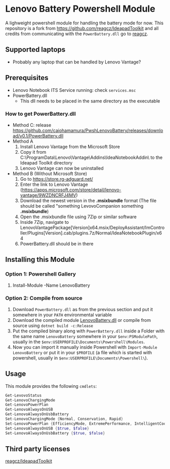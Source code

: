 # Lenovo Battery Powershell Module

A lighweight powershell module for handling the battery mode for now. This repository is a fork from https://github.com/reagcz/IdeapadToolkit and all credits from communicating with the `PowerBattery.dll` go to [reagcz](https://github.com/reagcz).

## Supported laptops
- Probably any laptop that can be handled by Lenovo Vantage?

## Prerequisites
- Lenovo Notebook ITS Service running: check `services.msc`
- PowerBattery.dll
  - This dll needs to be placed in the same directory as the executable
  
### How to get PowerBattery.dll
- Method C: release https://github.com/caiohamamura/PwshLenovoBattery/releases/download/v0.1/PowerBattery.dll
- Method A
  1. Install Lenovo Vantage from the Microsoft Store
  2. Copy it from C:\ProgramData\Lenovo\Vantage\Addins\IdeaNotebookAddin\ to the Ideapad Toolkit directory
  3. Lenovo Vantage can now be uninstalled
- Method B (Without Microsoft Store)
  1.  Go to https://store.rg-adguard.net/
  2.  Enter the link to Lenovo Vantage (https://apps.microsoft.com/store/detail/lenovo-vantage/9WZDNCRFJ4MV)
  3.  Download the newest version in the **.msixbundle** format (The file should be called "something LevovoCompanion something **.msixbundle**)
  4.  Open the .msixbundle file using 7Zip or similar software
  5.  Inside 7Zip, navigate to LenovoVantagePackage\[Version\]x64.msix/DeployAssistant/ImController/Plugins\[Version\].cab/plugins.7z/Normal/IdeaNotebookPlugin/x64
  6.  PowerBattery.dll should be in there


 ## Installing this Module

### Option 1: Powershell Gallery
 1. Install-Module -Name LenovoBattery

### Option 2: Compile from source
  1. Download `PowerBattery.dll` as from the previous section and put it somewhere in your `PATH` environmental variable
  1. Download the compiled module [LenovoBattery.dll](https://github.com/caiohamamura/PwshLenovoBattery/releases/download/v0.1/LenovoBattery.dll) or compile from source using `dotnet build -c:Release`
  1. Put the compiled binary along with `PowerBattery.dll` inside a Folder with the same name `LenovoBattery` somewhere in your `$env:PSModulePath`, usually in the `$env:USERPROFILE\Documents\Powershell\Modules`.
  1. Now you can import it manually inside Powershell with `Import-Module LenovoBattery` or put it in your `$PROFILE` (a file which is started with powershell, usually in `$env:USERPROFILE\Documents\Powershell\`).
  
  
  ## Usage

  This module provides the following `cmdlets`:
  ``` powershell
  Get-LevovoStatus
  Get-LenovoChargingMode
  Get-LenovoPowerPlan
  Get-LenovoAlwaysOnUSB
  Get-LenovoAlwaysOnUsbBattery
  Set-LenovoChargingMode {Normal, Conservation, Rapid}
  Set-LenovoPowerPlan {EfficiencyMode, ExtremePerformance, IntelligentCooling}
  Set-LenovoAlwaysOnUSB {$true, $false}
  Set-LenovoAlwaysOnUsbBattery {$true, $false}
  ```

 ## Third party licenses
 [reagcz/IdeapadToolkit](https://github.com/reagcz/IdeapadToolkit/blob/main/LICENSE)
